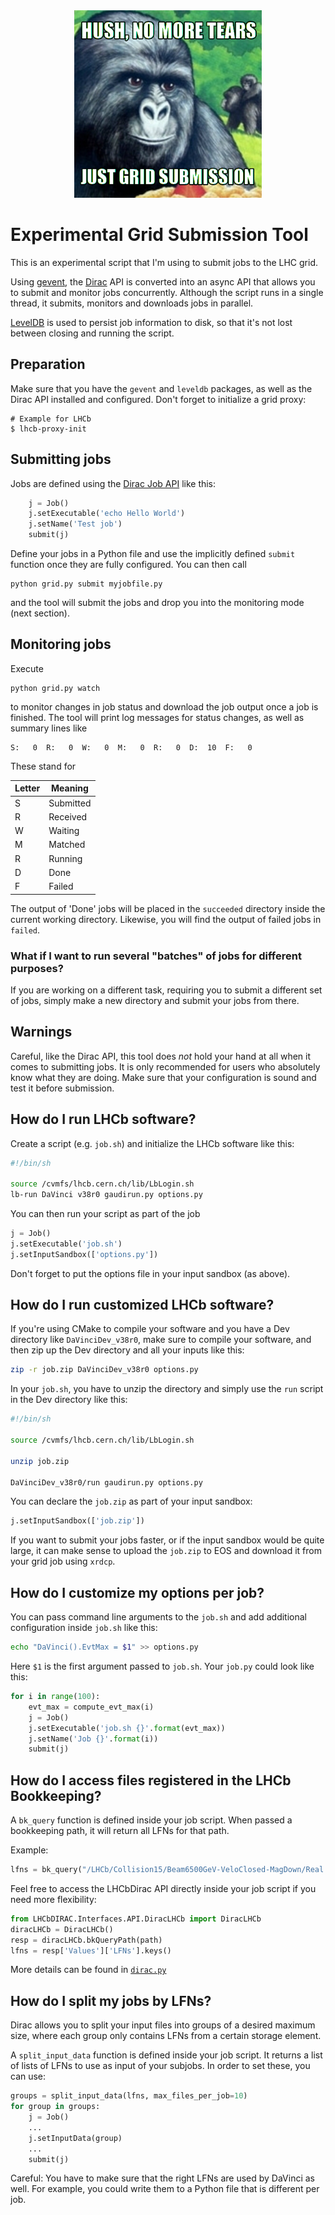 
<div align="center">
<img src="nomoretears.png" width="300px"/>
</div>

# Experimental Grid Submission Tool

This is an experimental script that I'm using to submit jobs to the LHC grid.

Using [gevent](http://www.gevent.org/), the [Dirac](http://diracgrid.org/) API is converted into an async API that allows you to submit and monitor jobs concurrently.
Although the script runs in a single thread, it submits, monitors and downloads jobs in parallel.

[LevelDB](https://github.com/google/leveldb) is used to persist job information to disk, so that it's not lost between closing and running the script.

## Preparation

Make sure that you have the `gevent` and `leveldb` packages, as well as the Dirac API installed and configured.
Don't forget to initialize a grid proxy:
```
# Example for LHCb
$ lhcb-proxy-init
```

## Submitting jobs

Jobs are defined using the [Dirac Job API](http://diracgrid.org/files/docs/UserGuide/GettingStarted/UserJobs/DiracAPI/index.html) like this:
```python
    j = Job()
    j.setExecutable('echo Hello World')
    j.setName('Test job')
    submit(j)
```
Define your jobs in a Python file and use the implicitly defined `submit` function once they are fully configured.
You can then call
```
python grid.py submit myjobfile.py
```
and the tool will submit the jobs and drop you into the monitoring mode (next section).

## Monitoring jobs

Execute
```
python grid.py watch
```
to monitor changes in job status and download the job output once a job is finished.
The tool will print log messages for status changes, as well as summary lines like
```
S:   0	R:   0	W:   0	M:   0	R:   0	D:  10	F:   0
```
These stand for

| Letter | Meaning |
|--------|---------|
| S      | Submitted |
| R      | Received |
| W      | Waiting | 
| M      | Matched | 
| R      | Running |
| D      | Done | 
| F      | Failed |

The output of 'Done' jobs will be placed in the `succeeded` directory inside the current working directory.
Likewise, you will find the output of failed jobs in `failed`.

### What if I want to run several "batches" of jobs for different purposes?

If you are working on a different task, requiring you to submit a different set of jobs,
simply make a new directory and submit your jobs from there.

## Warnings

Careful, like the Dirac API, this tool does *not* hold your hand at all when it comes to submitting jobs.
It is only recommended for users who absolutely know what they are doing.
Make sure that your configuration is sound and test it before submission.

## How do I run LHCb software?

Create a script (e.g. `job.sh`) and initialize the LHCb software like this:
```bash
#!/bin/sh

source /cvmfs/lhcb.cern.ch/lib/LbLogin.sh
lb-run DaVinci v38r0 gaudirun.py options.py
```
You can then run your script as part of the job
```python
j = Job()
j.setExecutable('job.sh')
j.setInputSandbox(['options.py'])
```
Don't forget to put the options file in your input sandbox (as above).

## How do I run customized LHCb software?

If you're using CMake to compile your software and you have a Dev directory like `DaVinciDev_v38r0`,
make sure to compile your software, and then zip up the Dev directory and all your inputs like this:

```bash
zip -r job.zip DaVinciDev_v38r0 options.py
```

In your `job.sh`, you have to unzip the directory and simply use the `run` script in the Dev directory like this:
```bash
#!/bin/sh

source /cvmfs/lhcb.cern.ch/lib/LbLogin.sh

unzip job.zip

DaVinciDev_v38r0/run gaudirun.py options.py
```

You can declare the `job.zip` as part of your input sandbox:
```python
j.setInputSandbox(['job.zip'])
```

If you want to submit your jobs faster, or if the input sandbox would be quite large, it can make sense to upload the `job.zip`
to EOS and download it from your grid job using `xrdcp`.

## How do I customize my options per job?

You can pass command line arguments to the `job.sh` and add additional configuration inside `job.sh` like this:
```bash
echo "DaVinci().EvtMax = $1" >> options.py
```
Here `$1` is the first argument passed to `job.sh`.
Your `job.py` could look like this:
```python
for i in range(100):
    evt_max = compute_evt_max(i)
    j = Job()
    j.setExecutable('job.sh {}'.format(evt_max))
    j.setName('Job {}'.format(i))
    submit(j)
```

## How do I access files registered in the LHCb Bookkeeping?

A `bk_query` function is defined inside your job script.
When passed a bookkeeping path, it will return all LFNs for that path.

Example:
```python
lfns = bk_query("/LHCb/Collision15/Beam6500GeV-VeloClosed-MagDown/Real Data/Reco15a/Stripping23r1/90000000/CHARMCOMPLETEEVENT.DST")
```

Feel free to access the LHCbDirac API directly inside your job script if you need more flexibility:
```python
from LHCbDIRAC.Interfaces.API.DiracLHCb import DiracLHCb
diracLHCb = DiracLHCb()
resp = diracLHCb.bkQueryPath(path)
lfns = resp['Values']['LFNs'].keys()
```
More details can be found in [`dirac.py`](dirac.py)

## How do I split my jobs by LFNs?

Dirac allows you to split your input files into groups of a desired maximum size,
where each group only contains LFNs from a certain storage element.

A `split_input_data` function is defined inside your job script.
It returns a list of lists of LFNs to use as input of your subjobs.
In order to set these, you can use:
```python
groups = split_input_data(lfns, max_files_per_job=10)
for group in groups:
    j = Job()
    ...
    j.setInputData(group)
    ...
    submit(j)
```
Careful: You have to make sure that the right LFNs are used by DaVinci as well.
For example, you could write them to a Python file that is different per job.

